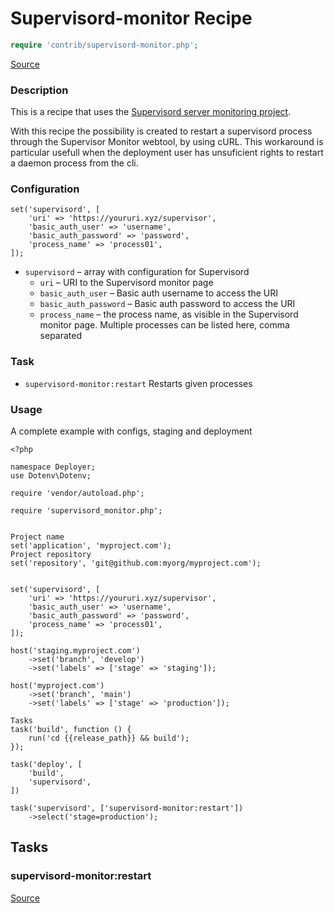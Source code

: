 <!-- DO NOT EDIT THIS FILE! -->
<!-- Instead edit contrib/supervisord-monitor.php -->
<!-- Then run bin/docgen -->

# Supervisord-monitor Recipe

```php
require 'contrib/supervisord-monitor.php';
```

[Source](/contrib/supervisord-monitor.php)



### Description
This is a recipe that uses the [Supervisord server monitoring project](https://github.com/mlazarov/supervisord-monitor).

With this recipe the possibility is created to restart a supervisord process through the Supervisor Monitor webtool, by using cURL. This workaround is particular usefull when the deployment user has unsuficient rights to restart a daemon process from the cli.

### Configuration

```
set('supervisord', [
    'uri' => 'https://youruri.xyz/supervisor',
    'basic_auth_user' => 'username',
    'basic_auth_password' => 'password',
    'process_name' => 'process01',
]);

```

- `supervisord` – array with configuration for Supervisord
    - `uri` – URI to the Supervisord monitor page
    - `basic_auth_user` – Basic auth username to access the URI
    - `basic_auth_password` – Basic auth password to access the URI
    - `process_name` – the process name, as visible in the Supervisord monitor page. Multiple processes can be listed here, comma separated
   
### Task

- `supervisord-monitor:restart` Restarts given processes

### Usage

A complete example with configs, staging and deployment

```
<?php

namespace Deployer;
use Dotenv\Dotenv;

require 'vendor/autoload.php';

require 'supervisord_monitor.php';


Project name
set('application', 'myproject.com');
Project repository
set('repository', 'git@github.com:myorg/myproject.com');


set('supervisord', [
    'uri' => 'https://youruri.xyz/supervisor',
    'basic_auth_user' => 'username',
    'basic_auth_password' => 'password',
    'process_name' => 'process01',
]);

host('staging.myproject.com')
    ->set('branch', 'develop')
    ->set('labels' => ['stage' => 'staging']);

host('myproject.com')
    ->set('branch', 'main')
    ->set('labels' => ['stage' => 'production']);

Tasks
task('build', function () {
    run('cd {{release_path}} && build');
});

task('deploy', [
    'build',
    'supervisord',
])

task('supervisord', ['supervisord-monitor:restart'])
    ->select('stage=production');

```




## Tasks

### supervisord-monitor:restart
[Source](https://github.com/deployphp/deployer/blob/master/contrib/supervisord-monitor.php#L126)






